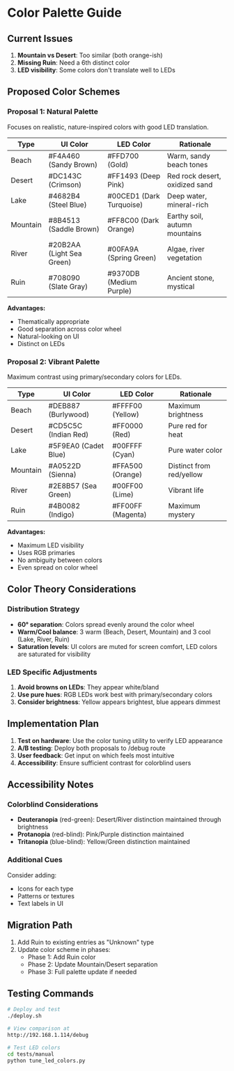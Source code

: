 # Color Palette Guide

## Current Issues
1. **Mountain vs Desert**: Too similar (both orange-ish)
2. **Missing Ruin**: Need a 6th distinct color
3. **LED visibility**: Some colors don't translate well to LEDs

## Proposed Color Schemes

### Proposal 1: Natural Palette
Focuses on realistic, nature-inspired colors with good LED translation.

| Type | UI Color | LED Color | Rationale |
|------|----------|-----------|-----------|
| Beach | #F4A460 (Sandy Brown) | #FFD700 (Gold) | Warm, sandy beach tones |
| Desert | #DC143C (Crimson) | #FF1493 (Deep Pink) | Red rock desert, oxidized sand |
| Lake | #4682B4 (Steel Blue) | #00CED1 (Dark Turquoise) | Deep water, mineral-rich |
| Mountain | #8B4513 (Saddle Brown) | #FF8C00 (Dark Orange) | Earthy soil, autumn mountains |
| River | #20B2AA (Light Sea Green) | #00FA9A (Spring Green) | Algae, river vegetation |
| Ruin | #708090 (Slate Gray) | #9370DB (Medium Purple) | Ancient stone, mystical |

**Advantages:**
- Thematically appropriate
- Good separation across color wheel
- Natural-looking on UI
- Distinct on LEDs

### Proposal 2: Vibrant Palette
Maximum contrast using primary/secondary colors for LEDs.

| Type | UI Color | LED Color | Rationale |
|------|----------|-----------|-----------|
| Beach | #DEB887 (Burlywood) | #FFFF00 (Yellow) | Maximum brightness |
| Desert | #CD5C5C (Indian Red) | #FF0000 (Red) | Pure red for heat |
| Lake | #5F9EA0 (Cadet Blue) | #00FFFF (Cyan) | Pure water color |
| Mountain | #A0522D (Sienna) | #FFA500 (Orange) | Distinct from red/yellow |
| River | #2E8B57 (Sea Green) | #00FF00 (Lime) | Vibrant life |
| Ruin | #4B0082 (Indigo) | #FF00FF (Magenta) | Maximum mystery |

**Advantages:**
- Maximum LED visibility
- Uses RGB primaries
- No ambiguity between colors
- Even spread on color wheel

## Color Theory Considerations

### Distribution Strategy
- **60° separation**: Colors spread evenly around the color wheel
- **Warm/Cool balance**: 3 warm (Beach, Desert, Mountain) and 3 cool (Lake, River, Ruin)
- **Saturation levels**: UI colors are muted for screen comfort, LED colors are saturated for visibility

### LED Specific Adjustments
1. **Avoid browns on LEDs**: They appear white/bland
2. **Use pure hues**: RGB LEDs work best with primary/secondary colors
3. **Consider brightness**: Yellow appears brightest, blue appears dimmest

## Implementation Plan

1. **Test on hardware**: Use the color tuning utility to verify LED appearance
2. **A/B testing**: Deploy both proposals to /debug route
3. **User feedback**: Get input on which feels most intuitive
4. **Accessibility**: Ensure sufficient contrast for colorblind users

## Accessibility Notes

### Colorblind Considerations
- **Deuteranopia** (red-green): Desert/River distinction maintained through brightness
- **Protanopia** (red-blind): Pink/Purple distinction maintained
- **Tritanopia** (blue-blind): Yellow/Green distinction maintained

### Additional Cues
Consider adding:
- Icons for each type
- Patterns or textures
- Text labels in UI

## Migration Path

1. Add Ruin to existing entries as "Unknown" type
2. Update color scheme in phases:
   - Phase 1: Add Ruin color
   - Phase 2: Update Mountain/Desert separation
   - Phase 3: Full palette update if needed

## Testing Commands

```bash
# Deploy and test
./deploy.sh

# View comparison at
http://192.168.1.114/debug

# Test LED colors
cd tests/manual
python tune_led_colors.py
```